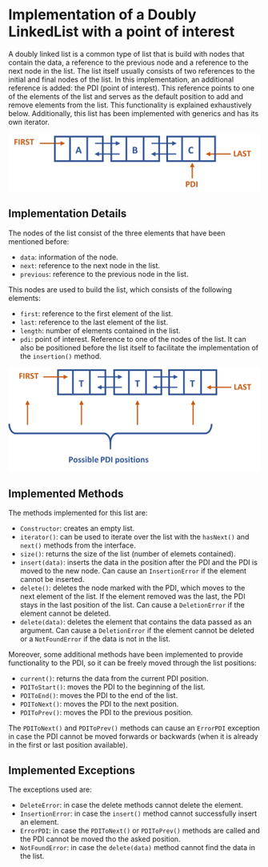 # Implementation of a Doubly LinkedList with a point of interest
A doubly linked list is a common type of list that is build with nodes that contain the data, a reference to the previous node and a reference to the next node in the list.  The list itself usually consists of two references to the initial and final nodes of the list.  In this implementation, an additional reference is added: the PDI (point of interest).  This reference points to one of the elements of the list and serves as the default position to add and remove elements from the list.  This functionality is explained exhaustively below.  Additionally, this list has been implemented with generics and has its own iterator.

![LinkedList graph](https://github.com/mireiagasco/LinkedList-Java/blob/main/images/LinkedList.png)


## Implementation Details
The nodes of the list consist of the three elements that have been mentioned before:
* `data`: information of the node.
* `next`: reference to the next node in the list.
* `previous`: reference to the previous node in the list.

This nodes are used to build the list, which consists of the following elements:
* `first`: reference to the first element of the list.
* `last`: reference to the last element of the list.
* `length`: number of elements contained in the list.
* `pdi`: point of interest.  Reference to one of the nodes of the list.  It can also be positioned before the list itself to facilitate the implementation of the `insertion()` method.

![PDI graph](https://github.com/mireiagasco/LinkedList-Java/blob/main/images/LinkedListPDI.png)


## Implemented Methods
The methods implemented for this list are:
* `Constructor`: creates an empty list.
* `iterator()`: can be used to iterate over the list with the `hasNext()` and `next()` methods from the interface.
* `size()`: returns the size of the list (number of elemets contained).
* `insert(data)`: inserts the data in the position after the PDI and the PDI is moved to the new node.  Can cause an `InsertionError` if the element cannot be inserted.
* `delete()`: deletes the node marked with the PDI, which moves to the next element of the list.  If the element removed was the last, the PDI stays in the last position of the list. Can cause a `DeletionError` if the element cannot be deleted.
* `delete(data)`: deletes the element that contains the data passed as an argument.  Can cause a `DeletionError` if the element cannot be deleted or a `NotFoundError` if the data is not in the list.

Moreover, some additional methods have been implemented to provide functionality to the PDI, so it can be freely moved through the list positions:
* `current()`: returns the data from the current PDI position.
* `PDIToStart()`: moves the PDI to the beginning of the list.
* `PDIToEnd()`: moves the PDI to the end of the list.
* `PDIToNext()`: moves the PDI to the next position.
* `PDIToPrev()`: moves the PDI to the previous position.

The `PDIToNext()` and `PDIToPrev()` methods can cause an `ErrorPDI` exception in case the PDI cannot be moved forwards or backwards (when it is already in the first or last position available).

## Implemented Exceptions
The exceptions used are:
* `DeleteError`: in case the delete methods cannot delete the element.
* `InsertionError`: in case the `insert()` method cannot successfully insert an element.
* `ErrorPDI`: in case the `PDIToNext()` or `PDIToPrev()` methods are called and the PDI cannot be moved tho the asked position.
* `NotFoundError`: in case the `delete(data)` method cannot find the data in the list.
